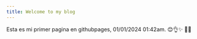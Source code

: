 ```yaml
---
title: Welcome to my blog
---
```

Esta es mi primer pagina en githubpages, 01/01/2024 01:42am. 
😊👌✨
🤞🤞
